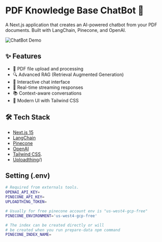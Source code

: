 # PDF Knowledge Base ChatBot 🤖

A Next.js application that creates an AI-powered chatbot from your PDF documents. Built with LangChain, Pinecone, and OpenAI.

![ChatBot Demo](https://utfs.io/f/HLxTbDBCDLwfYxrlp38lLu9zkwAF6dOo2sqBEVRh37ycjQPD)


## ✨ Features

- 📁 PDF file upload and processing
- 🔍 Advanced RAG (Retrieval Augmented Generation)
- 💬 Interactive chat interface
- 🔄 Real-time streaming responses
- 📚 Context-aware conversations
- 🎨 Modern UI with Tailwind CSS

## 🛠️ Tech Stack

- [Next.js 15](https://nextjs.org/)
- [LangChain](https://js.langchain.com/)
- [Pinecone](https://www.pinecone.io/)
- [OpenAI](https://openai.com/)
- [Tailwind CSS](https://tailwindcss.com/).
- [Uploadthing](https://uploadthing.com)/)


## Setting (.env)
```bash
# Required from externals tools.
OPENAI_API_KEY=
PINECONE_API_KEY=
UPLOADTHING_TOKEN=

# Usually for free pinecone account env is "us-west4-gcp-free"
PINECONE_ENVIRONMENT='us-west4-gcp-free'

# The index can be created directly or will
# be created when you run prepare-data npm command
PINECONE_INDEX_NAME=
```
